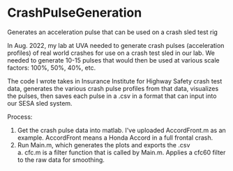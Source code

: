 # CrashPulseGeneration
Generates an acceleration pulse that can be used on a crash sled test rig

In Aug. 2022, my lab at UVA needed to generate crash pulses (acceleration profiles) of real world crashes for use on a crash test sled in our lab. We needed to generate 10-15 pulses that would then be used at various scale factors: 100%, 50%, 40%, etc. 

The code I wrote takes in Insurance Institute for Highway Safety crash test data, generates the various crash pulse profiles from that data, visualizes the pulses, then saves each pulse in a .csv in a format that can input into our SESA sled system.

Process:
1. Get the crash pulse data into matlab. I've uploaded AccordFront.m as an example. AccordFront means a Honda Accord in a full frontal crash.
2. Run Main.m, which generates the plots and exports the .csv  <br>
  a. cfc.m is a filter function that is called by Main.m. Applies a cfc60 filter to the raw data for smoothing.
